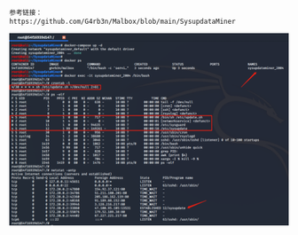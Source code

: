 ```
参考链接：
https://github.com/G4rb3n/Malbox/blob/main/SysupdataMiner
```

![效果图](https://github.com/G4rb3n/Malbox/blob/main/SysupdataMiner/2004/sysupdataminer_2004.png)